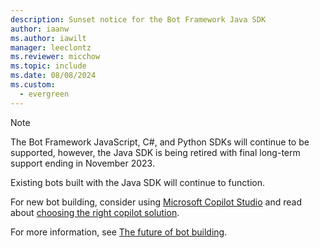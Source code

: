 ```yaml
---
description: Sunset notice for the Bot Framework Java SDK
author: iaanw
ms.author: iawilt
manager: leeclontz
ms.reviewer: micchow
ms.topic: include
ms.date: 08/08/2024
ms.custom:
  - evergreen
---
```


> [!NOTE]
> The Bot Framework JavaScript, C#, and Python SDKs will continue to be supported, however, the Java SDK is being retired with final long-term support ending in November 2023.
>   
> Existing bots built with the Java SDK will continue to function.
>
> For new bot building, consider using [Microsoft Copilot Studio](/microsoft-copilot-studio) and read about [choosing the right copilot solution](../bot-overview.md).
>   
> For more information, see [The future of bot building](https://powervirtualagents.microsoft.com/blog/the-future-of-bot-building/).
